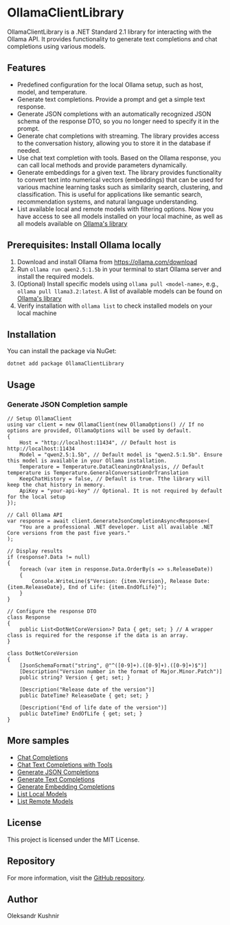 # OllamaClientLibrary
OllamaClientLibrary is a .NET Standard 2.1 library for interacting with the Ollama API. It provides functionality to generate text completions and chat completions using various models.

## Features
- Predefined configuration for the local Ollama setup, such as host, model, and temperature.
- Generate text completions. Provide a prompt and get a simple text response.
- Generate JSON completions with an automatically recognized JSON schema of the response DTO, so you no longer need to specify it in the prompt.
- Generate chat completions with streaming. The library provides access to the conversation history, allowing you to store it in the database if needed.
- Use chat text completion with tools. Based on the Ollama response, you can call local methods and provide parameters dynamically.
- Generate embeddings for a given text. The library provides functionality to convert text into numerical vectors (embeddings) that can be used for various machine learning tasks such as similarity search, clustering, and classification. This is useful for applications like semantic search, recommendation systems, and natural language understanding.
- List available local and remote models with filtering options. Now you have access to see all models installed on your local machine, as well as all models available on [Ollama's library](https://ollama.com/library)

## Prerequisites: Install Ollama locally
1. Download and install Ollama from https://ollama.com/download
2. Run `ollama run qwen2.5:1.5b` in your terminal to start Ollama server and install the required models.
3. (Optional) Install specific models using `ollama pull <model-name>`, e.g., `ollama pull llama3.2:latest`. A list of available models can be found on [Ollama's library](https://ollama.com/library)
4. Verify installation with `ollama list` to check installed models on your local machine

## Installation
You can install the package via NuGet:
```
dotnet add package OllamaClientLibrary
```
## Usage
### Generate JSON Completion sample
```
// Setup OllamaClient
using var client = new OllamaClient(new OllamaOptions() // If no options are provided, OllamaOptions will be used by default.
{
    Host = "http://localhost:11434", // Default host is http://localhost:11434
    Model = "qwen2.5:1.5b", // Default model is "qwen2.5:1.5b". Ensure this model is available in your Ollama installation.
    Temperature = Temperature.DataCleaningOrAnalysis, // Default temperature is Temperature.GeneralConversationOrTranslation
    KeepChatHistory = false, // Default is true. Tthe library will keep the chat history in memory.
    ApiKey = "your-api-key" // Optional. It is not required by default for the local setup
});

// Call Ollama API
var response = await client.GenerateJsonCompletionAsync<Response>(
    "You are a professional .NET developer. List all available .NET Core versions from the past five years."
);

// Display results
if (response?.Data != null)
{
    foreach (var item in response.Data.OrderBy(s => s.ReleaseDate))
    {
        Console.WriteLine($"Version: {item.Version}, Release Date: {item.ReleaseDate}, End of Life: {item.EndOfLife}");
    }
}

// Configure the response DTO
class Response
{
    public List<DotNetCoreVersion>? Data { get; set; } // A wrapper class is required for the response if the data is an array.
}

class DotNetCoreVersion
{
    [JsonSchemaFormat("string", @"^([0-9]+).([0-9]+).([0-9]+)$")]
    [Description("Version number in the format of Major.Minor.Patch")]
    public string? Version { get; set; }

    [Description("Release date of the version")]
    public DateTime? ReleaseDate { get; set; }

    [Description("End of life date of the version")]
    public DateTime? EndOfLife { get; set; }
}
```

## More samples
- [Chat Completions](https://github.com/kpobb1989/OllamaClientLibrary/tree/master/samples/GetChatCompletion/Program.cs)
- [Chat Text Completions with Tools](https://github.com/kpobb1989/OllamaClientLibrary/tree/master/samples/GetChatTextCompletionWithTools/Program.cs)
- [Generate JSON Completions](https://github.com/kpobb1989/OllamaClientLibrary/tree/master/samples/GenerateJsonCompletion/Program.cs)
- [Generate Text Completions](https://github.com/kpobb1989/OllamaClientLibrary/tree/master/samples/GenerateTextCompletion/Program.cs)
- [Generate Embedding Completions](https://github.com/kpobb1989/OllamaClientLibrary/tree/master/samples/GetEmbeddingCompletion/Program.cs)
- [List Local Models](https://github.com/kpobb1989/OllamaClientLibrary/tree/master/samples/ListLocalModels/Program.cs)
- [List Remote Models](https://github.com/kpobb1989/OllamaClientLibrary/blob/master/samples/ListRemoteModels/Program.cs)

## License
This project is licensed under the MIT License.

## Repository
For more information, visit the [GitHub repository](https://github.com/kpobb1989/OllamaClientLibrary).

## Author
Oleksandr Kushnir

